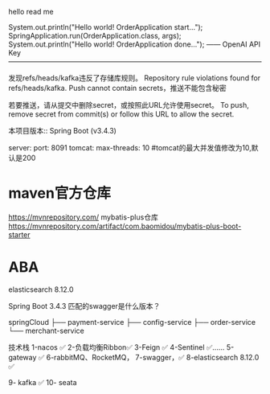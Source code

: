 hello read me

System.out.println("Hello world! OrderApplication start...");
SpringApplication.run(OrderApplication.class, args);
System.out.println("Hello world! OrderApplication done...");
—— OpenAI API Key ————————————————————————————————————    

发现refs/heads/kafka违反了存储库规则。 Repository rule violations found for refs/heads/kafka.
Push cannot contain secrets，推送不能包含秘密

若要推送，请从提交中删除secret，或按照此URL允许使用secret。        To push, remove secret from commit(s) or follow this URL to allow the secret.


本项目版本:: Spring Boot (v3.4.3)

server:
port: 8091
tomcat:
max-threads: 10 #tomcat的最大并发值修改为10,默认是200

# maven官方仓库
https://mvnrepository.com/
mybatis-plus仓库
https://mvnrepository.com/artifact/com.baomidou/mybatis-plus-boot-starter


# ABA
elasticsearch 8.12.0

Spring Boot 3.4.3 匹配的swagger是什么版本？

springCloud
├── payment-service
├── config-service
├── order-service
└── merchant-service

技术栈
1-nacos ✅
2-负载均衡Ribbon✅
3-Feign ✅
4-Sentinel ✅......
5-gateway ✅
6-rabbitMQ、RocketMQ，
7-swagger，✅
8-elasticsearch 8.12.0 ✅

9- kafka ✅ 
10- seata




